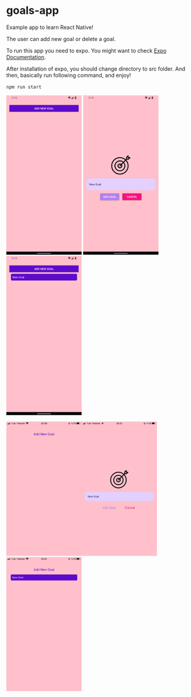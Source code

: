 # goals-app

Example app to learn React Native! 

The user can add new goal or delete a goal.

To run this app you need to expo. You might want to check [Expo Documentation](https://docs.expo.dev/get-started/installation/).

After installation of expo, you should change directory to src folder. And then, basically run following command, and enjoy!

```bash
npm run start
```

<img src="./images/android1.png" width="200"/> <img src="./images/android2.png" width="200"/><img src="./images/android3.png" width="200"/>

<img src="./images/ios1.jpeg" width="200"/><img src="./images/ios2.jpeg" width="200"/><img src="./images/ios3.jpeg" width="200"/>